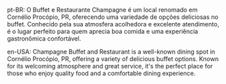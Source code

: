 pt-BR:
O Buffet e Restaurante Champagne é um local renomado em Cornélio Procópio, PR, oferecendo uma variedade de opções deliciosas no buffet. Conhecido pela sua atmosfera acolhedora e excelente atendimento, é o lugar perfeito para quem aprecia boa comida e uma experiência gastronômica confortável.

en-USA:
Champagne Buffet and Restaurant is a well-known dining spot in Cornélio Procópio, PR, offering a variety of delicious buffet options. Known for its welcoming atmosphere and great service, it's the perfect place for those who enjoy quality food and a comfortable dining experience.
